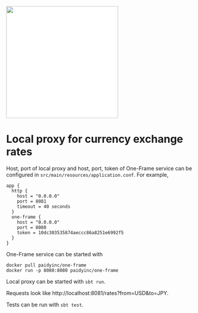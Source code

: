 <img src="/paidy.png?raw=true" width=300 style="background-color:white;">

# Local proxy for currency exchange rates

Host, port of local proxy and host, port, token of One-Frame service can be configured in `src/main/resources/application.conf`. For example,
```
app {
  http {
    host = "0.0.0.0"
    port = 8081
    timeout = 40 seconds
  }
  one-frame {
    host = "0.0.0.0"
    port = 8080
    token = 10dc303535874aeccc86a8251e6992f5
  }
}
```

One-Frame service can be started with
```
docker pull paidyinc/one-frame
docker run -p 8080:8080 paidyinc/one-frame
```

Local proxy can be started with `sbt run`.

Requests look like http://localhost:8081/rates?from=USD&to=JPY.

Tests can be run with `sbt test`.